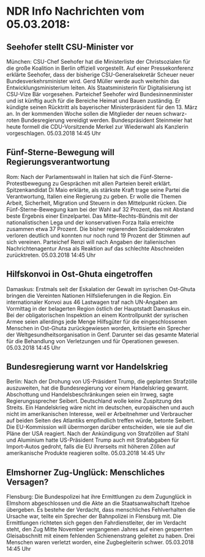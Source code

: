 # NDR Info Nachrichten vom 05.03.2018:


## Seehofer stellt CSU-Minister vor
München: CSU-Chef Seehofer hat die Ministerliste der Christsozialen für die große Koalition in Berlin offiziell vorgestellt. Auf einer Pressekonferenz erklärte Seehofer, dass der bisherige CSU-Generalsekretär Scheuer neuer Bundesverkehrsminister wird. Gerd Müller werde auch weiterhin das Entwicklungsministerium leiten. Als Staatsministerin für Digitalisierung ist CSU-Vize Bär vorgesehen. Parteichef Seehofer wird Bundesinnenminister und ist künftig auch für die Bereiche Heimat und Bauen zuständig. Er kündigte seinen Rücktritt als bayerischer Ministerpräsident für den 13. März an. In der kommenden Woche sollen die Mitglieder der neuen schwarz-roten Bundesregierung vereidigt werden. Bundespräsident Steinmeier hat heute formell die CDU-Vorsitzende Merkel zur Wiederwahl als Kanzlerin vorgeschlagen. 05.03.2018 14:45 Uhr 

## Fünf-Sterne-Bewegung will Regierungsverantwortung
Rom: Nach der Parlamentswahl in Italien hat sich die Fünf-Sterne-Protestbewegung zu Gesprächen mit allen Parteien bereit erklärt. Spitzenkandidat Di Maio erklärte, als stärkste Kraft trage seine Partei die Verantwortung, Italien eine Regierung zu geben. Er wolle die Themen Arbeit, Sicherheit, Migration und Steuern in den Mittelpunkt rücken. Die Fünf-Sterne-Bewegung kam bei der Wahl auf 32 Prozent, das mit Abstand beste Ergebnis einer Einzelpartei. Das Mitte-Rechts-Bündnis mit der nationalistischen Lega und der konservativen Forza Italia erreichte zusammen etwa 37 Prozent. Die bisher regierenden Sozialdemokraten verloren deutlich und konnten nur noch rund 19 Prozent der Stimmen auf sich vereinen. Parteichef Renzi will nach Angaben der italienischen Nachrichtenagentur Ansa als Reaktion auf das schlechte Abschneiden zurücktreten. 05.03.2018 14:45 Uhr 

## Hilfskonvoi in Ost-Ghuta eingetroffen
Damaskus: Erstmals seit der Eskalation der Gewalt im syrischen Ost-Ghuta bringen die Vereinten Nationen Hilfslieferungen in die Region. Ein internationaler Konvoi aus 46 Lastwagen traf nach UN-Angaben am Vormittag in der belagerten Region östlich der Hauptstadt Damaskus ein. Bei der obligatorischen Inspektion an einem Kontrollpunkt der syrischen Armee seien allerdings jede Menge Hilfsgüter für die eingeschlossenen Menschen in Ost-Ghuta zurückgewiesen worden, kritisierte ein Sprecher der Weltgesundheitsorganisation in Genf. Darunter sei das gesamte Material für die Behandlung von Verletzungen und für Operationen gewesen. 05.03.2018 14:45 Uhr 

## Bundesregierung warnt vor Handelskrieg
Berlin: Nach der Drohung von US-Präsident Trump, die geplanten Strafzölle auszuweiten, hat die Bundesregierung vor einem Handelskrieg gewarnt. Abschottung und Handelsbeschränkungen seien ein Irrweg, sagte Regierungssprecher Seibert. Deutschland wolle keine Zuspitzung des Streits. Ein Handelskrieg wäre nicht im deutschen, europäischen und auch nicht im amerikanischen Interesse, weil er Arbeitnehmer und Verbraucher auf beiden Seiten des Atlantiks empfindlich treffen würde, betonte Seibert. Die EU-Kommission will übermorgen darüber entscheiden, wie sie auf die Pläne der USA reagiert. Nach der Ankündigung von Strafzöllen auf Stahl und Aluminium hatte US-Präsident Trump auch mit Strafabgaben für Import-Autos gedroht, falls die EU ihrerseits mit höheren Zöllen auf amerikanische Produkte reagieren sollte. 05.03.2018 14:45 Uhr 

## Elmshorner Zug-Unglück: Menschliches Versagen?
Flensburg: Die Bundespolizei hat ihre Ermittlungen zu dem Zugunglück in Elmshorn abgeschlossen und die Akte an die Staatsanwaltschaft Itzehoe übergeben. Es bestehe der Verdacht, dass menschliches Fehlverhalten die Ursache war, teilte ein Sprecher der Bahnpolizei in Flensburg mit. Die Ermittlungen richteten sich gegen den Fahrdienstleiter, der im Verdacht steht, den Zug Mitte November vergangenen Jahres auf einen gesperrten Gleisabschnitt  mit einem fehlenden Schienenstrang geleitet zu haben. Drei Menschen waren verletzt worden, eine Zugbegleiterin schwer. 05.03.2018 14:45 Uhr 
